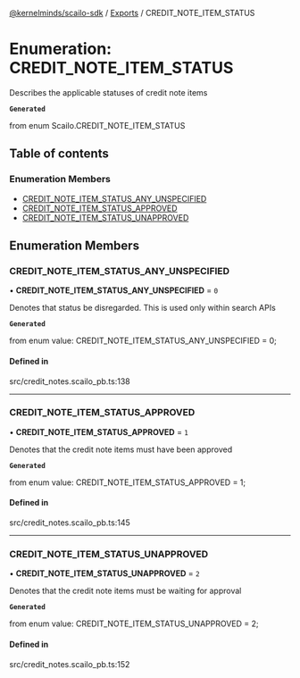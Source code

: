 [@kernelminds/scailo-sdk](../README.md) / [Exports](../modules.md) / CREDIT\_NOTE\_ITEM\_STATUS

# Enumeration: CREDIT\_NOTE\_ITEM\_STATUS

Describes the applicable statuses of credit note items

**`Generated`**

from enum Scailo.CREDIT_NOTE_ITEM_STATUS

## Table of contents

### Enumeration Members

- [CREDIT\_NOTE\_ITEM\_STATUS\_ANY\_UNSPECIFIED](CREDIT_NOTE_ITEM_STATUS.md#credit_note_item_status_any_unspecified)
- [CREDIT\_NOTE\_ITEM\_STATUS\_APPROVED](CREDIT_NOTE_ITEM_STATUS.md#credit_note_item_status_approved)
- [CREDIT\_NOTE\_ITEM\_STATUS\_UNAPPROVED](CREDIT_NOTE_ITEM_STATUS.md#credit_note_item_status_unapproved)

## Enumeration Members

### CREDIT\_NOTE\_ITEM\_STATUS\_ANY\_UNSPECIFIED

• **CREDIT\_NOTE\_ITEM\_STATUS\_ANY\_UNSPECIFIED** = ``0``

Denotes that status be disregarded. This is used only within search APIs

**`Generated`**

from enum value: CREDIT_NOTE_ITEM_STATUS_ANY_UNSPECIFIED = 0;

#### Defined in

src/credit_notes.scailo_pb.ts:138

___

### CREDIT\_NOTE\_ITEM\_STATUS\_APPROVED

• **CREDIT\_NOTE\_ITEM\_STATUS\_APPROVED** = ``1``

Denotes that the credit note items must have been approved

**`Generated`**

from enum value: CREDIT_NOTE_ITEM_STATUS_APPROVED = 1;

#### Defined in

src/credit_notes.scailo_pb.ts:145

___

### CREDIT\_NOTE\_ITEM\_STATUS\_UNAPPROVED

• **CREDIT\_NOTE\_ITEM\_STATUS\_UNAPPROVED** = ``2``

Denotes that the credit note items must be waiting for approval

**`Generated`**

from enum value: CREDIT_NOTE_ITEM_STATUS_UNAPPROVED = 2;

#### Defined in

src/credit_notes.scailo_pb.ts:152
